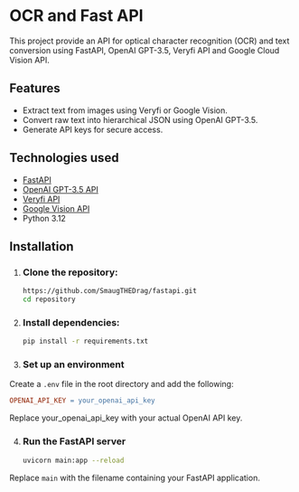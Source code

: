 # OCR and Fast API

This project provide an API for optical character recognition (OCR) and text conversion using FastAPI, OpenAI GPT-3.5, Veryfi API and Google Cloud Vision API.

## Features

- Extract text from images using Veryfi or Google Vision.
- Convert raw text into hierarchical JSON using OpenAI GPT-3.5.
- Generate API keys for secure access.

## Technologies used

- [FastAPI](https://fastapi.tiangolo.com)
- [OpenAI GPT-3.5 API](https://platform.openai.com)
- [Veryfi API](https://www.veryfi.com)
- [Google Vision API](https://cloud.google.com/vision)
- Python 3.12
## Installation 

1. ### Clone the repository:

   ```bash
   https://github.com/SmaugTHEDrag/fastapi.git
   cd repository

2. ### Install dependencies:
   
   ```bash
   pip install -r requirements.txt
   ```
3. ### Set up an environment 

Create a `.env` file in the root directory and add the following:
   ```makefile
   OPENAI_API_KEY = your_openai_api_key
   ```
Replace your_openai_api_key with your actual OpenAI API key.  

4. ### Run the FastAPI server

   ```bash
   uvicorn main:app --reload
   ```
Replace `main` with the filename containing your FastAPI application.
